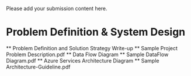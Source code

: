 Please add your submission content here.
# Problem Definition & System Design
** Problem Definition and Solution Strategy Write-up **
Sample Project Problem Description.pdf
** Data Flow Diagram **
Sample DataFlow Diagram.pdf
** Azure Services Architecture Diagram **
Sample Architecture-Guideline.pdf 